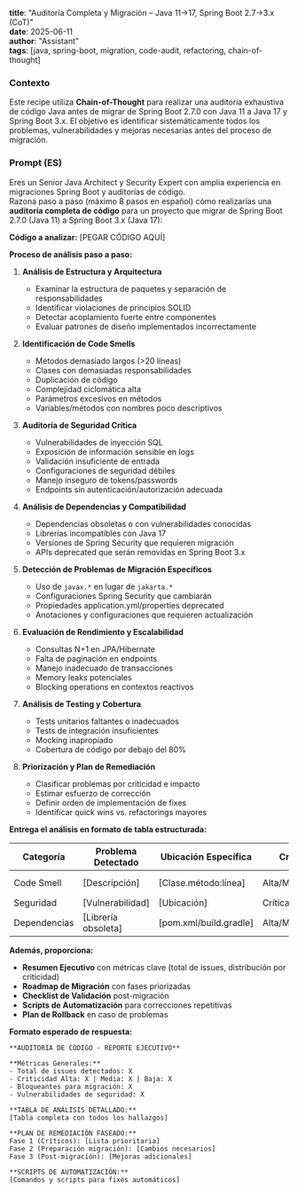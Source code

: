 **title**: "Auditoría Completa y Migración – Java 11→17, Spring Boot 2.7→3.x (CoT)"  
**date**: 2025-06-11  
**author**: "Assistant"  
**tags**: [java, spring-boot, migration, code-audit, refactoring, chain-of-thought]

### Contexto
Este recipe utiliza **Chain-of-Thought** para realizar una auditoría exhaustiva de código Java antes de migrar de Spring Boot 2.7.0 con Java 11 a Java 17 y Spring Boot 3.x. El objetivo es identificar sistemáticamente todos los problemas, vulnerabilidades y mejoras necesarias antes del proceso de migración.

### Prompt (ES)
Eres un Senior Java Architect y Security Expert con amplia experiencia en migraciones Spring Boot y auditorías de código.  
Razona paso a paso (máximo 8 pasos en español) cómo realizarías una **auditoría completa de código** para un proyecto que migrar de Spring Boot 2.7.0 (Java 11) a Spring Boot 3.x (Java 17):

**Código a analizar:** [PEGAR CÓDIGO AQUÍ]

**Proceso de análisis paso a paso:**
1. **Análisis de Estructura y Arquitectura**  
   - Examinar la estructura de paquetes y separación de responsabilidades  
   - Identificar violaciones de principios SOLID  
   - Detectar acoplamiento fuerte entre componentes  
   - Evaluar patrones de diseño implementados incorrectamente

2. **Identificación de Code Smells**  
   - Métodos demasiado largos (>20 líneas)  
   - Clases con demasiadas responsabilidades  
   - Duplicación de código  
   - Complejidad ciclomática alta  
   - Parámetros excesivos en métodos  
   - Variables/métodos con nombres poco descriptivos

3. **Auditoría de Seguridad Crítica**  
   - Vulnerabilidades de inyección SQL  
   - Exposición de información sensible en logs  
   - Validación insuficiente de entrada  
   - Configuraciones de seguridad débiles  
   - Manejo inseguro de tokens/passwords  
   - Endpoints sin autenticación/autorización adecuada

4. **Análisis de Dependencias y Compatibilidad**  
   - Dependencias obsoletas o con vulnerabilidades conocidas  
   - Librerías incompatibles con Java 17  
   - Versiones de Spring Security que requieren migración  
   - APIs deprecated que serán removidas en Spring Boot 3.x

5. **Detección de Problemas de Migración Específicos**  
   - Uso de `javax.*` en lugar de `jakarta.*`  
   - Configuraciones Spring Security que cambiarán  
   - Propiedades application.yml/properties deprecated  
   - Anotaciones y configuraciones que requieren actualización

6. **Evaluación de Rendimiento y Escalabilidad**  
   - Consultas N+1 en JPA/Hibernate  
   - Falta de paginación en endpoints  
   - Manejo inadecuado de transacciones  
   - Memory leaks potenciales  
   - Blocking operations en contextos reactivos

7. **Análisis de Testing y Cobertura**  
   - Tests unitarios faltantes o inadecuados  
   - Tests de integración insuficientes  
   - Mocking inapropiado  
   - Cobertura de código por debajo del 80%

8. **Priorización y Plan de Remediación**  
   - Clasificar problemas por criticidad e impacto  
   - Estimar esfuerzo de corrección  
   - Definir orden de implementación de fixes  
   - Identificar quick wins vs. refactorings mayores

**Entrega el análisis en formato de tabla estructurada:**

| Categoría | Problema Detectado | Ubicación Específica | Criticidad | Impacto en Migración | Solución Recomendada | Esfuerzo Estimado |
|-----------|-------------------|---------------------|------------|---------------------|---------------------|------------------|
| Code Smell | [Descripción] | [Clase.método:línea] | Alta/Media/Baja | Bloqueante/Alto/Medio/Bajo | [Acción específica] | [Horas] |
| Seguridad | [Vulnerabilidad] | [Ubicación] | Crítica/Alta/Media | [Impacto] | [Solución] | [Tiempo] |
| Dependencias | [Librería obsoleta] | [pom.xml/build.gradle] | Alta/Media | [Incompatibilidad] | [Versión nueva] | [Esfuerzo] |

**Además, proporciona:**
- **Resumen Ejecutivo** con métricas clave (total de issues, distribución por criticidad)
- **Roadmap de Migración** con fases priorizadas
- **Checklist de Validación** post-migración
- **Scripts de Automatización** para correcciones repetitivas
- **Plan de Rollback** en caso de problemas

**Formato esperado de respuesta:**
```
**AUDITORÍA DE CÓDIGO - REPORTE EJECUTIVO**

**Métricas Generales:**
- Total de issues detectados: X
- Criticidad Alta: X | Media: X | Baja: X
- Bloqueantes para migración: X
- Vulnerabilidades de seguridad: X

**TABLA DE ANÁLISIS DETALLADO:**
[Tabla completa con todos los hallazgos]

**PLAN DE REMEDIACIÓN FASEADO:**
Fase 1 (Críticos): [Lista prioritaria]
Fase 2 (Preparación migración): [Cambios necesarios]
Fase 3 (Post-migración): [Mejoras adicionales]

**SCRIPTS DE AUTOMATIZACIÓN:**
[Comandos y scripts para fixes automáticos]
```